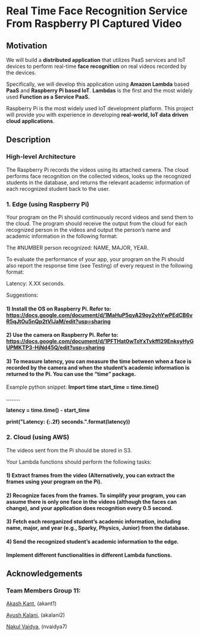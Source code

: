 # Real Time Face Recognition Service From Raspberry PI Captured Video

## Motivation

We will build a **distributed application** that utilizes PaaS services and IoT devices to perform real-time **face recognition** on real videos recorded by the devices.

Specifically, we will develop this application using **Amazon Lambda** based **PaaS** and **Raspberry Pi based IoT**. **Lambdas** is the first and the most widely used **Function as a Service PaaS.** 

Raspberry Pi is the most widely used IoT development platform. This project will provide you with experience in developing **real-world, IoT data driven cloud applications**.

## Description
### High-level Architecture
The Raspberry Pi records the videos using its attached camera. The cloud performs face recognition on the collected videos, looks up the recognized students in the database, and returns the relevant academic information of each recognized student back to the user. 

### 1. Edge (using Raspberry Pi)
Your program on the Pi should continuously record videos and send them to the cloud. The program should receive the output from the cloud for each recognized person in the videos and output the person’s name and academic information in the following format: 

The #NUMBER person recognized: NAME, MAJOR, YEAR.

To evaluate the performance of your app, your program on the Pi should also report the response time (see Testing) of every request in the following format: 

Latency: X.XX seconds.

Suggestions:
#### 1) Install the OS on Raspberry Pi. Refer to: https://docs.google.com/document/d/1MaHuP5qyA29oy2vhYwPEdCB6vR5qJtOu5nQp2tVIJaM/edit?usp=sharing

#### 2) Use the camera on Raspberry Pi. Refer to: https://docs.google.com/document/d/1PFTHat0wToYxTvkffI29EnksyHyGUPMKTP3-HjNd45Q/edit?usp=sharing
	
#### 3) To measure latency, you can measure the time between when a face is recorded by the camera and when the student’s academic information is returned to the Pi. You can use the “time” package.

Example python snippet:
**Import time**
**start_time = time.time()**

**……..**

**latency = time.time() - start_time**

**print("Latency: {:.2f} seconds.".format(latency))**


### 2. Cloud (using AWS) 
The videos sent from the Pi should be stored in S3.

Your Lambda functions should perform the following tasks:
#### 1) Extract frames from the video (Alternatively, you can extract the frames using your program on the Pi).
#### 2) Recognize faces from the frames. To simplify your program, you can assume there is only one face in the videos (although the faces can change), and your application does recognition every 0.5 second.
#### 3) Fetch each reorganized student’s academic information, including name, major, and year (e.g., Sparky, Physics, Junior) from the database.
#### 4) Send the recognized student’s academic information to the edge.


**Implement different functionalities in different Lambda functions.**



## Acknowledgements
### Team Members Group 11:
[Akash Kant](https://github.com/akashkthkr), (akant1)

[Ayush Kalani](https://github.com/ayushkalani), (akalani2)

[Nakul Vaidya](https://github.com/NakulVaidya), (nvaidya7)
